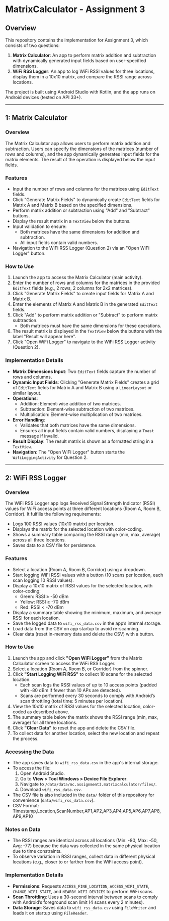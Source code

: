 # MatrixCalculator - Assignment 3

## Overview
This repository contains the implementation for Assignment 3, which consists of two questions:
1. **Matrix Calculator**: An app to perform matrix addition and subtraction with dynamically generated input fields based on user-specified dimensions.
2. **WiFi RSS Logger**: An app to log WiFi RSSI values for three locations, display them in a 10x10 matrix, and compare the RSSI range across locations.

The project is built using Android Studio with Kotlin, and the app runs on Android devices (tested on API 33+).

---

## 1: Matrix Calculator

### Overview
The Matrix Calculator app allows users to perform matrix addition and subtraction. Users can specify the dimensions of the matrices (number of rows and columns), and the app dynamically generates input fields for the matrix elements. The result of the operation is displayed below the input fields.

### Features
- Input the number of rows and columns for the matrices using `EditText` fields.
- Click "Generate Matrix Fields" to dynamically create `EditText` fields for Matrix A and Matrix B based on the specified dimensions.
- Perform matrix addition or subtraction using "Add" and "Subtract" buttons.
- Display the result matrix in a `TextView` below the buttons.
- Input validation to ensure:
  - Both matrices have the same dimensions for addition and subtraction.
  - All input fields contain valid numbers.
- Navigation to the WiFi RSS Logger (Question 2) via an "Open WiFi Logger" button.

### How to Use
1. Launch the app to access the Matrix Calculator (main activity).
2. Enter the number of rows and columns for the matrices in the provided `EditText` fields (e.g., 2 rows, 2 columns for 2x2 matrices).
3. Click "Generate Matrix Fields" to create input fields for Matrix A and Matrix B.
4. Enter the elements of Matrix A and Matrix B in the generated `EditText` fields.
5. Click "Add" to perform matrix addition or "Subtract" to perform matrix subtraction.
   - Both matrices must have the same dimensions for these operations.
6. The result matrix is displayed in the `TextView` below the buttons with the label "Result will appear here".
7. Click "Open WiFi Logger" to navigate to the WiFi RSS Logger activity (Question 2).

### Implementation Details
- **Matrix Dimensions Input**: Two `EditText` fields capture the number of rows and columns.
- **Dynamic Input Fields**: Clicking "Generate Matrix Fields" creates a grid of `EditText` fields for Matrix A and Matrix B using a `LinearLayout` or similar layout.
- **Operations**:
  - Addition: Element-wise addition of two matrices.
  - Subtraction: Element-wise subtraction of two matrices.
  - Multiplication: Element-wise multiplication of two matrices.
- **Error Handling**:
  - Validates that both matrices have the same dimensions.
  - Ensures all input fields contain valid numbers, displaying a `Toast` message if invalid.
- **Result Display**: The result matrix is shown as a formatted string in a `TextView`.
- **Navigation**: The "Open WiFi Logger" button starts the `WifiLoggingActivity` for Question 2.

---

## 2: WiFi RSS Logger

### Overview
The WiFi RSS Logger app logs Received Signal Strength Indicator (RSSI) values for WiFi access points at three different locations (Room A, Room B, Corridor). It fulfills the following requirements:
- Logs 100 RSSI values (10x10 matrix) per location.
- Displays the matrix for the selected location with color-coding.
- Shows a summary table comparing the RSSI range (min, max, average) across all three locations.
- Saves data to a CSV file for persistence.

### Features
- Select a location (Room A, Room B, Corridor) using a dropdown.
- Start logging WiFi RSSI values with a button (10 scans per location, each scan logging 10 RSSI values).
- Display a 10x10 matrix of RSSI values for the selected location, with color-coding:
  - Green: RSSI ≥ -50 dBm
  - Yellow: RSSI ≥ -70 dBm
  - Red: RSSI < -70 dBm
- Display a summary table showing the minimum, maximum, and average RSSI for each location.
- Save the logged data to `wifi_rss_data.csv` in the app’s internal storage.
- Load data from the CSV on app startup to avoid re-scanning.
- Clear data (reset in-memory data and delete the CSV) with a button.

### How to Use
1. Launch the app and click **"Open WiFi Logger"** from the Matrix Calculator screen to access the WiFi RSS Logger.
2. Select a location (Room A, Room B, or Corridor) from the spinner.
3. Click **"Start Logging WiFi RSS"** to collect 10 scans for the selected location.
   - Each scan logs the RSSI values of up to 10 access points (padded with -80 dBm if fewer than 10 APs are detected).
   - Scans are performed every 30 seconds to comply with Android’s scan throttling (total time: 5 minutes per location).
4. View the 10x10 matrix of RSSI values for the selected location, color-coded as described above.
5. The summary table below the matrix shows the RSSI range (min, max, average) for all three locations.
6. Click **"Clear Data"** to reset the app and delete the CSV file.
7. To collect data for another location, select the new location and repeat the process.

### Accessing the Data
- The app saves data to `wifi_rss_data.csv` in the app's internal storage.
- To access the file:
  1. Open Android Studio.
  2. Go to **View > Tool Windows > Device File Explorer**.
  3. Navigate to `/data/data/mc.assignment3.matrixcalculator/files/`.
  4. Download `wifi_rss_data.csv`.
- The CSV file is also included in the `data/` folder of this repository for convenience (`data/wifi_rss_data.csv`).
- CSV Format: Timestamp,Location,ScanNumber,AP1,AP2,AP3,AP4,AP5,AP6,AP7,AP8,AP9,AP10


### Notes on Data
- The RSSI ranges are identical across all locations (Min: -80, Max: -50, Avg: -77) because the data was collected in the same physical location due to time constraints.
- To observe variation in RSSI ranges, collect data in different physical locations (e.g., closer to or farther from the WiFi access point).

### Implementation Details
- **Permissions**: Requests `ACCESS_FINE_LOCATION`, `ACCESS_WIFI_STATE`, `CHANGE_WIFI_STATE`, and `NEARBY_WIFI_DEVICES` to perform WiFi scans.
- **Scan Throttling**: Uses a 30-second interval between scans to comply with Android’s foreground scan limit (4 scans every 2 minutes).
- **Data Storage**: Saves data to `wifi_rss_data.csv` using `FileWriter` and loads it on startup using `FileReader`.
